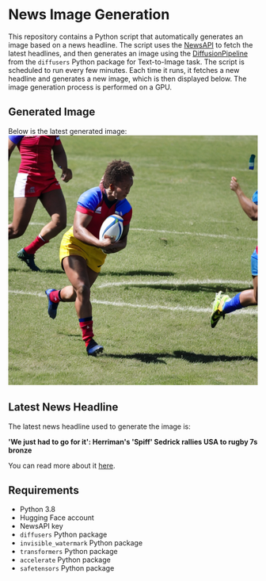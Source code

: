 # News Image Generation
This repository contains a Python script that automatically generates an image based on a news headline. The script uses the [NewsAPI](https://newsapi.org/) to fetch the latest headlines, and then generates an image using the [DiffusionPipeline](https://github.com/huggingface/diffusers) from the `diffusers` Python package for Text-to-Image task.
The script is scheduled to run every few minutes. Each time it runs, it fetches a new headline and generates a new image, which is then displayed below. The image generation process is performed on a GPU.

## Generated Image
Below is the latest generated image:
![Generated Image](image.png)

## Latest News Headline
The latest news headline used to generate the image is:

**'We just had to go for it': Herriman's 'Spiff' Sedrick rallies USA to rugby 7s bronze**

You can read more about it [here](https://news.google.com/rss/articles/CBMiuwFBVV95cUxPVUo4bVl4V1hDaUVtbkNTVG55NlVrZDB1bmhmazNESERRTWdTbFN4R1dUU0RDVkF2Sy1maDdTQlNsdGI2M2ltRm9rd1Vfb1V0WnNIOXdIT1lSUXFDNEVaUktDOWw4dUJjWi1JaGZJVGVwaThxNUtfa2p2NG1XLVpTM2N4UUlxRE4wUDYwN29fY1BuaG90ZE1iSDZqZm9yQUdGcUllWjFUamF2bUpfV2xjN3FSTjZoS0QwNUtJ?oc=5).

## Requirements
- Python 3.8
- Hugging Face account
- NewsAPI key
- `diffusers` Python package
- `invisible_watermark` Python package
- `transformers` Python package
- `accelerate` Python package
- `safetensors` Python package

